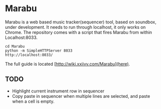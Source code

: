 # Marabu

Marabu is a web based music tracker(sequencer) tool, based on soundbox, under development. It needs to run through localhost, it only works on Chrome. The repository comes with a script that fires Marabu from within Localhost:8033.

```
cd Marabu
python -m SimpleHTTPServer 8033
http://localhost:8033/
```

The full guide is located [http://wiki.xxiivv.com/Marabu](here).

## TODO
- Highlight current instrument row in sequencer
- Copy paste in sequencer when multiple lines are selected, and paste when a cell is empty.